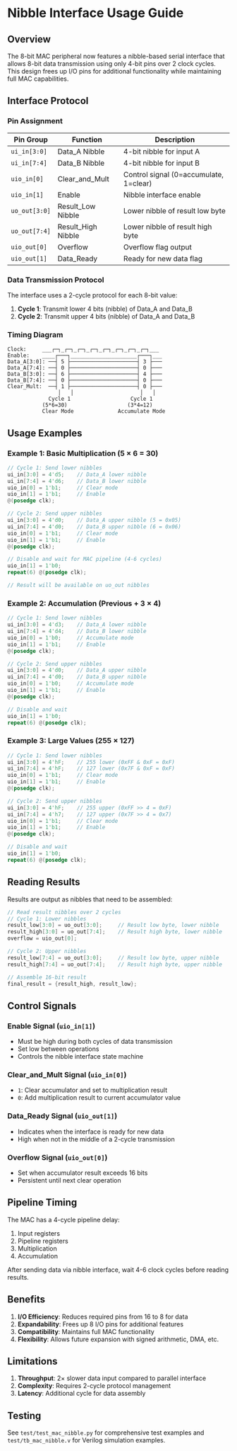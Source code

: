 # Nibble Interface Usage Guide

## Overview

The 8-bit MAC peripheral now features a nibble-based serial interface that allows 8-bit data transmission using only 4-bit pins over 2 clock cycles. This design frees up I/O pins for additional functionality while maintaining full MAC capabilities.

## Interface Protocol

### Pin Assignment

| Pin Group     | Function           | Description                            |
| ------------- | ------------------ | -------------------------------------- |
| `ui_in[3:0]`  | Data_A Nibble      | 4-bit nibble for input A               |
| `ui_in[7:4]`  | Data_B Nibble      | 4-bit nibble for input B               |
| `uio_in[0]`   | Clear_and_Mult     | Control signal (0=accumulate, 1=clear) |
| `uio_in[1]`   | Enable             | Nibble interface enable                |
| `uo_out[3:0]` | Result_Low Nibble  | Lower nibble of result low byte        |
| `uo_out[7:4]` | Result_High Nibble | Lower nibble of result high byte       |
| `uio_out[0]`  | Overflow           | Overflow flag output                   |
| `uio_out[1]`  | Data_Ready         | Ready for new data flag                |

### Data Transmission Protocol

The interface uses a 2-cycle protocol for each 8-bit value:

1. **Cycle 1**: Transmit lower 4 bits (nibble) of Data_A and Data_B
2. **Cycle 2**: Transmit upper 4 bits (nibble) of Data_A and Data_B

### Timing Diagram

```
Clock:     ___┌─┐_┌─┐_┌─┐_┌─┐_┌─┐_┌─┐_┌─┐_┌─┐___
Enable:    ____┌───┐_____________________┌───┐___
Data_A[3:0]: ──┤ 5 ├─────────────────────┤ 3 ├───
Data_A[7:4]: ──┤ 0 ├─────────────────────┤ 0 ├───
Data_B[3:0]: ──┤ 6 ├─────────────────────┤ 4 ├───
Data_B[7:4]: ──┤ 0 ├─────────────────────┤ 0 ├───
Clear_Mult:  ──┤ 1 ├─────────────────────┤ 0 ├───
                │   │                     │   │
             Cycle 1                   Cycle 1
           (5*6=30)                   (3*4=12)
           Clear Mode              Accumulate Mode
```

## Usage Examples

### Example 1: Basic Multiplication (5 × 6 = 30)

```verilog
// Cycle 1: Send lower nibbles
ui_in[3:0] = 4'd5;    // Data_A lower nibble
ui_in[7:4] = 4'd6;    // Data_B lower nibble
uio_in[0] = 1'b1;     // Clear mode
uio_in[1] = 1'b1;     // Enable
@(posedge clk);

// Cycle 2: Send upper nibbles
ui_in[3:0] = 4'd0;    // Data_A upper nibble (5 = 0x05)
ui_in[7:4] = 4'd0;    // Data_B upper nibble (6 = 0x06)
uio_in[0] = 1'b1;     // Clear mode
uio_in[1] = 1'b1;     // Enable
@(posedge clk);

// Disable and wait for MAC pipeline (4-6 cycles)
uio_in[1] = 1'b0;
repeat(6) @(posedge clk);

// Result will be available on uo_out nibbles
```

### Example 2: Accumulation (Previous + 3 × 4)

```verilog
// Cycle 1: Send lower nibbles
ui_in[3:0] = 4'd3;    // Data_A lower nibble
ui_in[7:4] = 4'd4;    // Data_B lower nibble
uio_in[0] = 1'b0;     // Accumulate mode
uio_in[1] = 1'b1;     // Enable
@(posedge clk);

// Cycle 2: Send upper nibbles
ui_in[3:0] = 4'd0;    // Data_A upper nibble
ui_in[7:4] = 4'd0;    // Data_B upper nibble
uio_in[0] = 1'b0;     // Accumulate mode
uio_in[1] = 1'b1;     // Enable
@(posedge clk);

// Disable and wait
uio_in[1] = 1'b0;
repeat(6) @(posedge clk);
```

### Example 3: Large Values (255 × 127)

```verilog
// Cycle 1: Send lower nibbles
ui_in[3:0] = 4'hF;    // 255 lower (0xFF & 0xF = 0xF)
ui_in[7:4] = 4'hF;    // 127 lower (0x7F & 0xF = 0xF)
uio_in[0] = 1'b1;     // Clear mode
uio_in[1] = 1'b1;     // Enable
@(posedge clk);

// Cycle 2: Send upper nibbles
ui_in[3:0] = 4'hF;    // 255 upper (0xFF >> 4 = 0xF)
ui_in[7:4] = 4'h7;    // 127 upper (0x7F >> 4 = 0x7)
uio_in[0] = 1'b1;     // Clear mode
uio_in[1] = 1'b1;     // Enable
@(posedge clk);

// Disable and wait
uio_in[1] = 1'b0;
repeat(6) @(posedge clk);
```

## Reading Results

Results are output as nibbles that need to be assembled:

```verilog
// Read result nibbles over 2 cycles
// Cycle 1: Lower nibbles
result_low[3:0] = uo_out[3:0];     // Result low byte, lower nibble
result_high[3:0] = uo_out[7:4];    // Result high byte, lower nibble
overflow = uio_out[0];

// Cycle 2: Upper nibbles
result_low[7:4] = uo_out[3:0];     // Result low byte, upper nibble
result_high[7:4] = uo_out[7:4];    // Result high byte, upper nibble

// Assemble 16-bit result
final_result = {result_high, result_low};
```

## Control Signals

### Enable Signal (`uio_in[1]`)

- Must be high during both cycles of data transmission
- Set low between operations
- Controls the nibble interface state machine

### Clear_and_Mult Signal (`uio_in[0]`)

- `1`: Clear accumulator and set to multiplication result
- `0`: Add multiplication result to current accumulator value

### Data_Ready Signal (`uio_out[1]`)

- Indicates when the interface is ready for new data
- High when not in the middle of a 2-cycle transmission

### Overflow Signal (`uio_out[0]`)

- Set when accumulator result exceeds 16 bits
- Persistent until next clear operation

## Pipeline Timing

The MAC has a 4-cycle pipeline delay:

1. Input registers
2. Pipeline registers
3. Multiplication
4. Accumulation

After sending data via nibble interface, wait 4-6 clock cycles before reading results.

## Benefits

1. **I/O Efficiency**: Reduces required pins from 16 to 8 for data
2. **Expandability**: Frees up 8 I/O pins for additional features
3. **Compatibility**: Maintains full MAC functionality
4. **Flexibility**: Allows future expansion with signed arithmetic, DMA, etc.

## Limitations

1. **Throughput**: 2× slower data input compared to parallel interface
2. **Complexity**: Requires 2-cycle protocol management
3. **Latency**: Additional cycle for data assembly

## Testing

See `test/test_mac_nibble.py` for comprehensive test examples and `test/tb_mac_nibble.v` for Verilog simulation examples.

